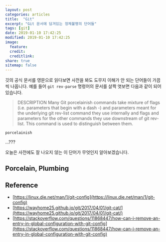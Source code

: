 ```yaml
---
layout: post
categories: articles
title:  "Git"
excerpt: "Git 문서에 담겨있는 정체불명의 단어들"
tags: [git]
date: 2019-01-10 17:42:25
modified: 2019-01-10 17:42:25
image: 
  feature:
  credit:
  creditlink:
share: true
sitemap: false
---
```


깃의 공식 문서를 영문으로 읽다보면 사전을 봐도 도무지 이해가 안 되는 단어들이 가끔씩 나옵니다. 예를 들어 `git rev-parse` 명령어의 문서를 살짝 엿보면 다음과 같이 되어 있습니다.

> DESCRIPTION
> Many Git porcelainish commands take mixture of flags (i.e. parameters that begin with a dash -) and parameters meant for the underlying git rev-list command they use internally and flags and parameters for the other commands they use downstream of git rev-list. This command is used to distinguish between them.

```
porcelainish
```

...???

오늘은 사전에도 잘 나오지 않는 이 단어가 무엇인지 알아보겠습니다.

## Porcelain, Plumbing


## Reference

* [https://linux.die.net/man/1/git-config](https://linux.die.net/man/1/git-config)
* [https://wayhome25.github.io/git/2017/04/01/git-cat/](https://wayhome25.github.io/git/2017/04/01/git-cat/)
* [https://stackoverflow.com/questions/11868447/how-can-i-remove-an-entry-in-global-configuration-with-git-config](https://stackoverflow.com/questions/11868447/how-can-i-remove-an-entry-in-global-configuration-with-git-config)